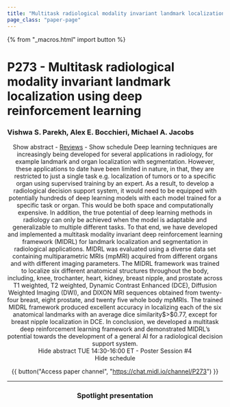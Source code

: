 ```yaml
---
title: "Multitask radiological modality invariant landmark localization using deep reinforcement learning"
page_class: "paper-page"
---
```


{% from "_macros.html" import button %}

# P273 - Multitask radiological modality invariant landmark localization using deep reinforcement learning


### Vishwa S. Parekh, Alex E. Bocchieri, Michael A. Jacobs

<center><a class="toggle_visibility" data-selector=".paper_abstract" data-level="3">Show abstract</a>
        - <a href="https://openreview.net/forum?id=XvBdNAyPCk">Reviews</a>
        - <a class="toggle_visibility" data-selector=".paper_qa" data-level="3">Show schedule</a>

<span class="paper_abstract">
        Deep learning techniques are increasingly being developed for several applications in radiology, for example landmark and organ localization with segmentation. However, these applications to date have been limited in nature, in that, they are restricted to just a single task e.g. localization of tumors or to a specific organ using supervised training by an expert. As a result, to develop a radiological decision support system, it would need to be equipped with potentially hundreds of deep learning models with each model trained for a specific task or organ. This would be both space and computationally expensive. In addition, the true potential of deep learning methods in radiology can only be achieved when the model is adaptable and generalizable to multiple different tasks. To that end, we have developed and implemented a multitask modality invariant deep reinforcement learning framework (MIDRL) for landmark localization and segmentation in radiological applications.  MIDRL was evaluated using a diverse data set containing multiparametric MRIs (mpMRI) acquired from different organs and with different imaging parameters. The MIDRL framework was trained to localize six different anatomical structures throughout the body, including, knee, trochanter, heart, kidney, breast nipple, and prostate across T1 weighted, T2 weighted, Dynamic Contrast Enhanced (DCE), Diffusion Weighted Imaging (DWI), and DIXON MRI sequences obtained from twenty-four breast, eight prostate, and twenty five whole body mpMRIs. The trained MIDRL framework produced excellent accuracy in localizing each of the six anatomical landmarks with an average dice similarity$>$0.77, except for breast nipple localization in DCE. In conclusion, we developed  a multitask deep reinforcement learning framework and demonstrated MIDRL’s potential towards the development of a general AI for a radiological decision support system.
        <span class="actions">
  <br/>
  <a class="toggle_visibility" data-level="2">Hide abstract</a></span>
</span>

<span class="paper_qa">
        TUE 14:30-16:00 ET - Poster Session #4
        <br/>
        <span class="actions"><a class="toggle_visibility" data-level="2">Hide schedule</a></span>
</span>

{{ button("Access paper channel", "https://chat.midl.io/channel/P273") }}

---

### Spotlight presentation
